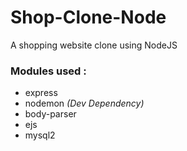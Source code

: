 # Shop-Clone-Node
A shopping website clone using NodeJS
<h3>Modules used :</h3>
<ul>
<li>express</li>
<li>nodemon <em>(Dev Dependency)</em></li>
<li>body-parser</li>
<li>ejs</li>
<li>mysql2</li>
</ul>
